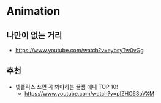 # Animation

## 나만이 없는 거리
* https://www.youtube.com/watch?v=eybsyTw0vGg

## 추천
* 넷플릭스 쓰면 꼭 봐야하는 꿀잼 애니 TOP 10!
  - https://www.youtube.com/watch?v=pIZHC63oVXM
  
